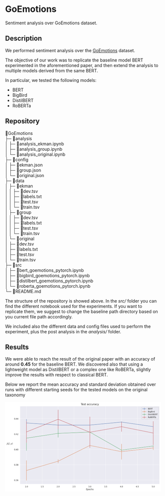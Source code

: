 # GoEmotions
Sentiment analysis over GoEmotions dataset.

## Description

We performed sentiment analysis over the [GoEmotions](https://arxiv.org/abs/2005.00547) dataset.

The objective of our work was to replicate the baseline model BERT experimented in the aforementioned paper, and then extend the analysis to multiple models derived from the same BERT.

In particular, we tested the following models:
- BERT
- BigBird
- DistilBERT
- RoBERTa

## Repository

📂GoEmotions                                 
├─ 📂analysis                                
│  ├─ 📄analysis_ekman.ipynb                 
│  ├─ 📄analysis_group.ipynb                 
│  └─ 📄analysis_original.ipynb              
├─ 📂config                                  
│  ├─ 📄ekman.json                           
│  ├─ 📄group.json                           
│  └─ 📄original.json                        
├─ 📂data                                    
│  ├─ 📂ekman                                
│  │  ├─ 📄dev.tsv                           
│  │  ├─ 📄labels.txt                        
│  │  ├─ 📄test.tsv                          
│  │  └─ 📄train.tsv                         
│  ├─ 📂group                                
│  │  ├─ 📄dev.tsv                           
│  │  ├─ 📄labels.txt                        
│  │  ├─ 📄test.tsv                          
│  │  └─ 📄train.tsv                         
│  └─ 📂original                             
│     ├─ 📄dev.tsv                           
│     ├─ 📄labels.txt                        
│     ├─ 📄test.tsv                          
│     └─ 📄train.tsv                         
├─ 📂src                                     
│  ├─ 📄bert_goemotions_pytorch.ipynb        
│  ├─ 📄bigbird_goemotions_pytorch.ipynb     
│  ├─ 📄distilbert_goemotions_pytorch.ipynb  
│  └─ 📄roberta_goemotions_pytorch.ipynb     
└─ 📄README.md                               
  
The structure of the repository is showed above. In the _src/_ folder you can find the different notebook used for the experiments. If you want to replicate them, we suggest to change the baseline path directory based on you current file path accordingly.

We included also the different data and config files used to perform the experiment, plus the post analysis in the _analysis/_ folder.


## Results

We were able to reach the result of the original paper with an accuracy of around __0.45__ for the baseline BERT.
We discovered also that using a lightweight model as DistilBERT or a complex one like RoBERTa, slightly improve the results with respect to classical BERT.

Below we report the mean accuracy and standard deviation obtained over runs with different starting seeds for the tested models on the original taxonomy

![test_accuracy_original](images/test_accuracy.png "Test accuracy original")
